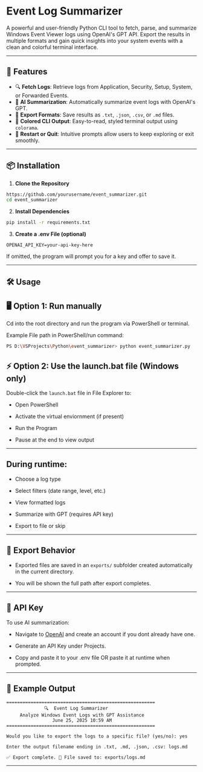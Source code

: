 # Event Log Summarizer

A powerful and user-friendly Python CLI tool to fetch, parse, and summarize Windows Event Viewer logs using OpenAI's GPT API. Export the results in multiple formats and gain quick insights into your system events with a clean and colorful terminal interface.

---

## 🚀 Features

- 🔍 **Fetch Logs**: Retrieve logs from Application, Security, Setup, System, or Forwarded Events.
- 🧠 **AI Summarization**: Automatically summarize event logs with OpenAI's GPT.
- 💾 **Export Formats**: Save results as `.txt`, `.json`, `.csv`, or `.md` files.
- 🎨 **Colored CLI Output**: Easy-to-read, styled terminal output using `colorama`.
- 🔁 **Restart or Quit**: Intuitive prompts allow users to keep exploring or exit smoothly.

---

## 📦 Installation

1. **Clone the Repository**

```bash
https://github.com/yourusername/event_summarizer.git
cd event_summarizer
```

2. **Install Dependencies**

```bash
pip install -r requirements.txt
```

3. **Create a .env File (optional)**
```env
OPENAI_API_KEY=your-api-key-here
```
If omitted, the program will prompt you for a key and offer to save it.

---

## 🛠 Usage

## 🖥 Option 1: Run manually
Cd into the root directory and run the program via PowerShell or terminal.

Example File path in PowerShell/run command:
```bash
PS D:\VSProjects\Python\event_summarizer> python event_summarizer.py
```

## ⚡ Option 2: Use the launch.bat file (Windows only)
Double-click the ```launch.bat``` file in File Explorer to:
- Open PowerShell

- Activate the virtual enviornment (if present)

- Run the Program

- Pause at the end to view output

---

## During runtime:
- Choose a log type

- Select filters (date range, level, etc.)

- View formatted logs

- Summarize with GPT (requires API key)

- Export to file or skip

---

## 📁 Export Behavior

- Exported files are saved in an ```exports/``` subfolder created automatically in the current directory.

- You will be shown the full path after export completes.

---

## 🔑 API Key

To use AI summarization:

- Navigate to [OpenAI](https://platform.openai.com) and create an account if you dont already have one.

- Generate an API Key under Projects.

- Copy and paste it to your .env file OR paste it at runtime when prompted.

---

## 🧪 Example Output
```
=======================================================
              🔍  Event Log Summarizer
     Analyze Windows Event Logs with GPT Assistance
                 June 25, 2025 10:59 AM
=======================================================

Would you like to export the logs to a specific file? (yes/no): yes

Enter the output filename ending in .txt, .md, .json, .csv: logs.md

✅ Export complete. 📁 File saved to: exports/logs.md
```

---
